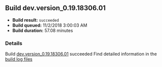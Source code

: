 ## Build dev.version_0.19.18306.01
- **Build result:** `succeeded`
- **Build queued:** 11/2/2018 3:00:03 AM
- **Build duration:** 57.08 minutes
### Details
Build [dev.version_0.19.18306.01](https://winappstudio.visualstudio.com/web/build.aspx?pcguid=a4ef43be-68ce-4195-a619-079b4d9834c2&builduri=vstfs%3a%2f%2f%2fBuild%2fBuild%2f26509) succeeded
Find detailed information in the [build log files](https://uwpctdiags.blob.core.windows.net/buildlogs/dev.version_0.19.18306.01_logs.zip)
